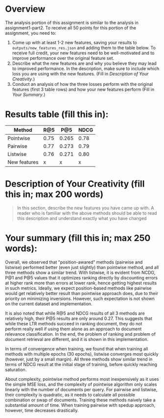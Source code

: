 
# Overview
The analysis portion of this assignment is similar to the analysis in assignment1-part2.
To receive all 50 points for this portion of the assignment, you need to:
1. Come up with at least 1-2 new features, saving your results to `outputs/new_features_res.json` and adding them to the table below. To receive full credit, your new features need to be well-motivated and to improve performance over the original feature set.
3. Describe what the new features are and why you believe they may lead to improved performance. In the description, make sure to include which loss you are using with the new features. (Fill in _Description of Your Creativity_.)
4. Conduct an analysis of how the three losses perform with the original features (first 3 table rows) and how your new features perform (Fill in _Your Summary_.)

# Results table (fill this in):
| Method | R@5 | P@5 | NDCG |
|--------|-----|-----|------|
| Pointwise| 0.75 | 0.265 | 0.78 |
| Pairwise| 0.77 | 0.273 | 0.79 |
| Listwise| 0.76 | 0.271 | 0.80 |
| New features | x | x | x |

# Description of Your Creativity (fill this in; max 200 words)
> In this section, describe the new features you have came up with. A reader who is familiar with the above methods should be able to read this description and understand exactly what you have changed

# Your summary (fill this in; max 250 words):
Overall, we observed that "position-awared" methods (pairwise and listwise) performed better (even just slightly) than pointwise method, and all three methods show a similar trend. With listwise, it is evident from NCDG, P@1 and P@5 values that it optimizes ranking directly by discounting errors at higher rank more than errors at lower rank, hence getting highest results in such metrics. Ideally, we expect position-based methods like pairwise would get relatively better result than pointwise approach does, due to their priority on minimizing inversions. However, such expectation is not shown on the current dataset and implementation. 

It is also noted that while R@5 and NDCG results of all 3 methods are relatively high, their P@5 results are only around 0.27. This suggests that while these LTR methods succeed in ranking document, they do not perform really well if using them alone as an approach to document relevance classification. In the end, the problem of ranking and problem of document retrieval are different, and it is shown in this implementation.  

In terms of convergence when training, we found that when training all methods with multiple epochs (30 epochs), listwise converges most quickly (however, just by a small margin). All three methods show similar trend in terms of NDCG result at the initial stage of training, before quickly reaching saturation. 

About complexity, pointwise method performs most inexpensively as it uses the simple MSE loss, and the complexity of pointwise algorithm only scales linearly with the number of documents per query. For pairwise and listwise, their complexity is quadratic, as it needs to calculate all possible combination or swap of documents. Training these methods naively take a substantial amount of time. When training pairwise with spedup approach, however, time decreases drastically. 
